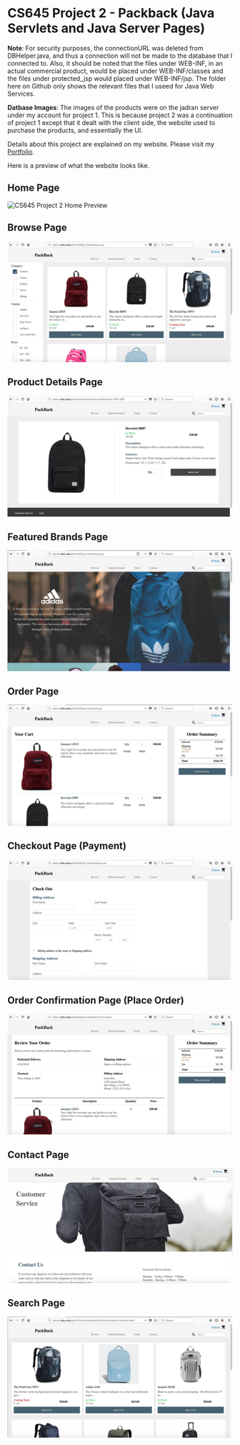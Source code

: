 # CS645 Project 2 - Packback (Java Servlets and Java Server Pages)

**Note**: For security purposes, the connectionURL was deleted from DBHelper.java, and thus a connection will not be
          made to the database that I connected to. Also, it should be noted that the files under WEB-INF, in an
          actual commercial product, would be placed under WEB-INF/classes and the files under protected_jsp would
          placed under WEB-INF/jsp. The folder here on Github only shows the relevant files that I useed for Java 
          Web Services.
          
**Datbase Images**: The images of the products were on the jadran server under my account for project 1. This is because
                    project 2 was a continuation of project 1 except that it dealt with the client side, the website used to
                    purchase the products, and essentially the UI.

Details about this project are explained on my website. Please visit my [Portfolio](https://ennoiamai.github.io/Portfolio/web_applications/CS645/project2_details.html).

Here is a preview of what the website looks like.

## Home Page
![CS645 Project 2 Home Preview](../images_readme/CS645_Project2_home_preview.png)






## Browse Page
![CS645 Project 2 Browse Preview](../images_readme/CS645_Project2_browse_preview.png)






## Product Details Page
![CS645 Project 2 Product Details Preview](../images_readme/CS645_Project2_details_preview.png)






## Featured Brands Page
![CS645 Project 2 Featured Brands PReview](../images_readme/CS645_Project2_featured_brands_preview.png)






## Order Page
![CS645 Project 2 Order Preview](../images_readme/CS645_Project2_order_preview.png)






## Checkout Page (Payment)
![CS645 Project 2 Checkout Preview](../images_readme/CS645_Project2_payment_preview.png)






## Order Confirmation Page (Place Order)
![CS645 Project 2 Order Confirmation Preview](../images_readme/CS645_Project2_place_order_preview.png)






## Contact Page
![CS645 Project 2 Contact Preview](../images_readme/CS645_Project2_contact_preview.png)






## Search Page
![CS645 Project 2 Search Preview](../images_readme/CS645_Project2_search_preview.png)







